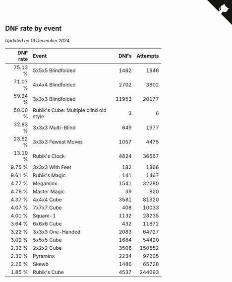 ## DNF rate by event

*Updated on 19 December 2024*

| DNF rate | Event | DNFs | Attempts |
| ---: | :--- | ---: | ---: |
| 75.13 % | 5x5x5 Blindfolded | 1462 | 1946 |
| 71.07 % | 4x4x4 Blindfolded | 2702 | 3802 |
| 59.24 % | 3x3x3 Blindfolded | 11953 | 20177 |
| 50.00 % | Rubik's Cube: Multiple blind old style | 3 | 6 |
| 32.83 % | 3x3x3 Multi-Blind | 649 | 1977 |
| 23.62 % | 3x3x3 Fewest Moves | 1057 | 4475 |
| 13.19 % | Rubik's Clock | 4824 | 36567 |
| 9.75 % | 3x3x3 With Feet | 182 | 1866 |
| 9.61 % | Rubik's Magic | 141 | 1467 |
| 4.77 % | Megaminx | 1541 | 32280 |
| 4.76 % | Master Magic | 39 | 820 |
| 4.37 % | 4x4x4 Cube | 3581 | 81920 |
| 4.07 % | 7x7x7 Cube | 408 | 10033 |
| 4.01 % | Square-1 | 1132 | 28235 |
| 3.64 % | 6x6x6 Cube | 432 | 11872 |
| 3.22 % | 3x3x3 One-Handed | 2083 | 64727 |
| 3.09 % | 5x5x5 Cube | 1684 | 54420 |
| 2.33 % | 2x2x2 Cube | 3506 | 150552 |
| 2.30 % | Pyraminx | 2234 | 97205 |
| 2.26 % | Skewb | 1486 | 65728 |
| 1.85 % | Rubik's Cube | 4537 | 244693 |


<a href="https://github.com/simonkellly/wca_statistics_uk" class="github-corner" aria-label="View source on Github"><svg width="80" height="80" viewBox="0 0 250 250" style="fill:#151513; color:#fff; position: absolute; top: 0; border: 0; right: 0;" aria-hidden="true"><path d="M0,0 L115,115 L130,115 L142,142 L250,250 L250,0 Z"></path><path d="M128.3,109.0 C113.8,99.7 119.0,89.6 119.0,89.6 C122.0,82.7 120.5,78.6 120.5,78.6 C119.2,72.0 123.4,76.3 123.4,76.3 C127.3,80.9 125.5,87.3 125.5,87.3 C122.9,97.6 130.6,101.9 134.4,103.2" fill="currentColor" style="transform-origin: 130px 106px;" class="octo-arm"></path><path d="M115.0,115.0 C114.9,115.1 118.7,116.5 119.8,115.4 L133.7,101.6 C136.9,99.2 139.9,98.4 142.2,98.6 C133.8,88.0 127.5,74.4 143.8,58.0 C148.5,53.4 154.0,51.2 159.7,51.0 C160.3,49.4 163.2,43.6 171.4,40.1 C171.4,40.1 176.1,42.5 178.8,56.2 C183.1,58.6 187.2,61.8 190.9,65.4 C194.5,69.0 197.7,73.2 200.1,77.6 C213.8,80.2 216.3,84.9 216.3,84.9 C212.7,93.1 206.9,96.0 205.4,96.6 C205.1,102.4 203.0,107.8 198.3,112.5 C181.9,128.9 168.3,122.5 157.7,114.1 C157.9,116.9 156.7,120.9 152.7,124.9 L141.0,136.5 C139.8,137.7 141.6,141.9 141.8,141.8 Z" fill="currentColor" class="octo-body"></path></svg></a><style>.github-corner:hover .octo-arm{animation:octocat-wave 560ms ease-in-out}@keyframes octocat-wave{0%,100%{transform:rotate(0)}20%,60%{transform:rotate(-25deg)}40%,80%{transform:rotate(10deg)}}@media (max-width:500px){.github-corner:hover .octo-arm{animation:none}.github-corner .octo-arm{animation:octocat-wave 560ms ease-in-out}}</style>
